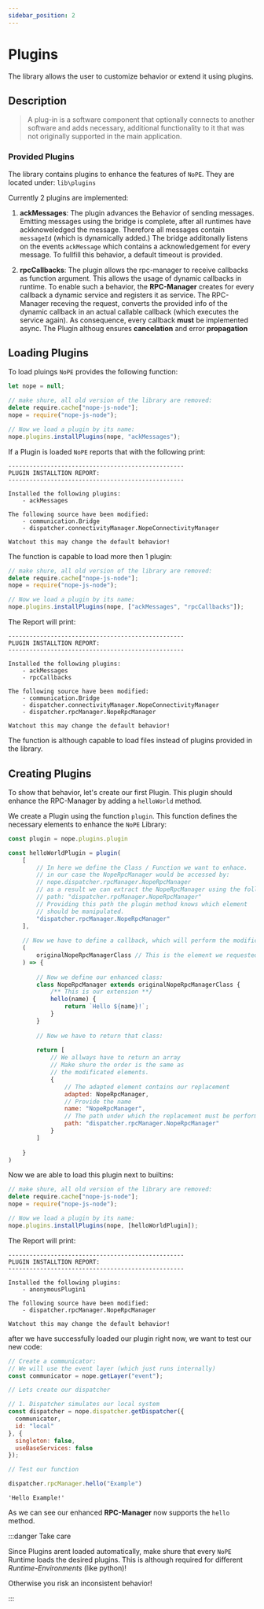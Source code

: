 ```yaml
---
sidebar_position: 2
---
```


# Plugins

The library allows the user to customize behavior or extend it using plugins.

## Description

> A plug-in is a software component that optionally connects to another software and adds necessary, additional functionality to it that was not originally supported in the main application.

### Provided Plugins

The library contains plugins to enhance the features of `NoPE`. They are located under: `lib\plugins`

Currently 2 plugins are implemented:

1. **ackMessages**: The plugin advances the Behavior of sending messages. Emitting messages using the bridge is complete, after all runtimes have ackknoweledged the message. Therefore all messages contain `messageId` (which is dynamically added.) The bridge additonally listens on the events `ackMessage` which contains a acknowledgement for every message. To fullfill this behavior, a default timeout is provided.

2. **rpcCallbacks**: The plugin allows the rpc-manager to receive callbacks as function argument. This allows the usage of dynamic callbacks in runtime. To enable such a behavior, the **RPC-Manager** creates for every callback a dynamic service and registers it as service. The RPC-Manager receving the request, converts the provided info of the dynamic callback in an actual callable callback (which executes the service again). As consequence, every callback **must** be implemented async. The Plugin althoug ensures **cancelation** and error **propagation**

## Loading Plugins

To load pluings `NoPE` provides the following function:

```typescript
let nope = null;

// make shure, all old version of the library are removed:
delete require.cache["nope-js-node"];
nope = require("nope-js-node");

// Now we load a plugin by its name:
nope.plugins.installPlugins(nope, "ackMessages");
```

If a Plugin is loaded `NoPE` reports that with the following print:

    --------------------------------------------------
    PLUGIN INSTALLTION REPORT:
    --------------------------------------------------

    Installed the following plugins:
        - ackMessages

    The following source have been modified:
        - communication.Bridge
        - dispatcher.connectivityManager.NopeConnectivityManager

    Watchout this may change the default behavior!

The function is capable to load more then 1 plugin:

```typescript
// make shure, all old version of the library are removed:
delete require.cache["nope-js-node"];
nope = require("nope-js-node");

// Now we load a plugin by its name:
nope.plugins.installPlugins(nope, ["ackMessages", "rpcCallbacks"]);
```

The Report will print:

    --------------------------------------------------
    PLUGIN INSTALLTION REPORT:
    --------------------------------------------------

    Installed the following plugins:
        - ackMessages
        - rpcCallbacks

    The following source have been modified:
    	- communication.Bridge
    	- dispatcher.connectivityManager.NopeConnectivityManager
    	- dispatcher.rpcManager.NopeRpcManager

    Watchout this may change the default behavior!


The function is although capable to load files instead of plugins provided in the library. 

## Creating Plugins

To show that behavior, let's create our first Plugin. This plugin should enhance the RPC-Manager by adding a `helloWorld` method.

We create a Plugin using the function `plugin`. This function defines the necessary elements to enhance the `NoPE` Library:


```javascript
const plugin = nope.plugins.plugin
```


```javascript
const helloWorldPlugin = plugin(
    [
        // In here we define the Class / Function we want to enhace.
        // in our case the NopeRpcManager would be accessed by:
        // nope.dispatcher.rpcManager.NopeRpcManager
        // as a result we can extract the NopeRpcManager using the following
        // path: "dispatcher.rpcManager.NopeRpcManager"
        // Providing this path the plugin method knows which element 
        // should be manipulated.
        "dispatcher.rpcManager.NopeRpcManager"
    ],
    
    // Now we have to define a callback, which will perform the modifications:
    (
        originalNopeRpcManagerClass // This is the element we requested:
    ) => {
        
        // Now we define our enhanced class:        
        class NopeRpcManager extends originalNopeRpcManagerClass {
            /** This is our extension **/
            hello(name) {
                return `Hello ${name}!`;
            }
        }
        
        // Now we have to return that class:
        
        return [
            // We allways have to return an array
            // Make shure the order is the same as
            // the modificated elements.            
            {
                // The adapted element contains our replacement
                adapted: NopeRpcManager,
                // Provide the name
                name: "NopeRpcManager",
                // The path under which the replacement must be performed.
                path: "dispatcher.rpcManager.NopeRpcManager"
            }
        ]        
        
    }
)
```

Now we are able to load this plugin next to builtins:


```javascript
// make shure, all old version of the library are removed:
delete require.cache["nope-js-node"];
nope = require("nope-js-node");

// Now we load a plugin by its name:
nope.plugins.installPlugins(nope, [helloWorldPlugin]);
```

The Report will print:
    
    --------------------------------------------------
    PLUGIN INSTALLTION REPORT:
    --------------------------------------------------
    
    Installed the following plugins:
    	- anonymousPlugin1
    
    The following source have been modified:
    	- dispatcher.rpcManager.NopeRpcManager
    
    Watchout this may change the default behavior!


after we have successfully loaded our plugin right now, we want to test our new code:


```javascript
// Create a communicator:
// We will use the event layer (which just runs internally)
const communicator = nope.getLayer("event");

// Lets create our dispatcher

// 1. Dispatcher simulates our local system
const dispatcher = nope.dispatcher.getDispatcher({
  communicator,
  id: "local"
}, {
  singleton: false,
  useBaseServices: false
});

// Test our function

dispatcher.rpcManager.hello("Example")
```

    'Hello Example!'



As we can see our enhanced **RPC-Manager** now supports the `hello` method.

:::danger Take care

Since Plugins arent loaded automatically, make shure that every `NoPE` Runtime loads the desired plugins. This is although required for different *Runtime-Environments* (like python)!

Otherwise you risk an inconsistent behavior!

:::

